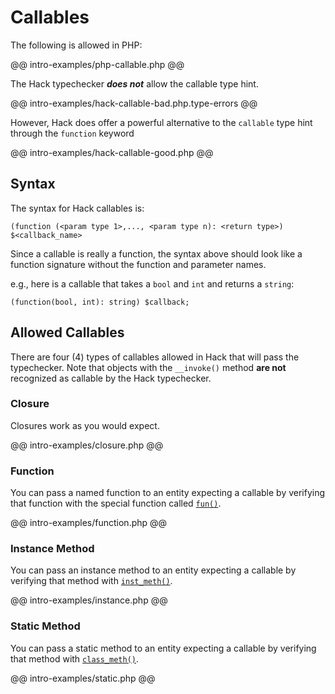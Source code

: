 # Callables

The following is allowed in PHP:

@@ intro-examples/php-callable.php @@

The Hack typechecker ***does not*** allow the callable type hint.

@@ intro-examples/hack-callable-bad.php.type-errors @@

However, Hack does offer a powerful alternative to the `callable` type hint through the `function` keyword

@@ intro-examples/hack-callable-good.php @@

## Syntax

The syntax for Hack callables is:

```
(function (<param type 1>,..., <param type n): <return type>) $<callback_name>
```

Since a callable is really a function, the syntax above should look like a function signature without the function and parameter names.

e.g., here is a callable that takes a `bool` and `int` and returns a `string`:

```
(function(bool, int): string) $callback;
```

## Allowed Callables

There are four (4) types of callables allowed in Hack that will pass the typechecker. Note that objects with the `__invoke()` method **are not** recognized as callable by the Hack typechecker.

### Closure

Closures work as you would expect.

@@ intro-examples/closure.php @@

### Function

You can pass a named function to an entity expecting a callable by verifying that function with the special function called [`fun()`](./special-functions#fun).

@@ intro-examples/function.php @@

### Instance Method

You can pass an instance method to an entity expecting a callable by verifying that method with [`inst_meth()`](./special-functions#inst_meth).

@@ intro-examples/instance.php @@

### Static Method

You can pass a static method to an entity expecting a callable by verifying that method with [`class_meth()`](./special-functions#class_meth).

@@ intro-examples/static.php @@
